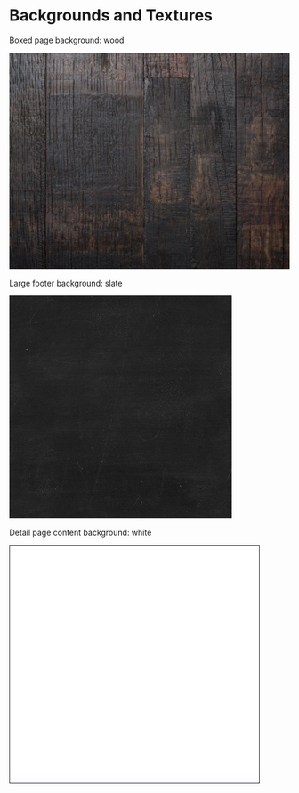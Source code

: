 # Backgrounds and Textures

Boxed page background: wood

![](images/layout-and-color-scheme/wood-background.jpg)

Large footer background: slate

![](images/layout-and-color-scheme/slate-background.jpg)

Detail page content background: white

![](images/layout-and-color-scheme/white-background.jpg)
